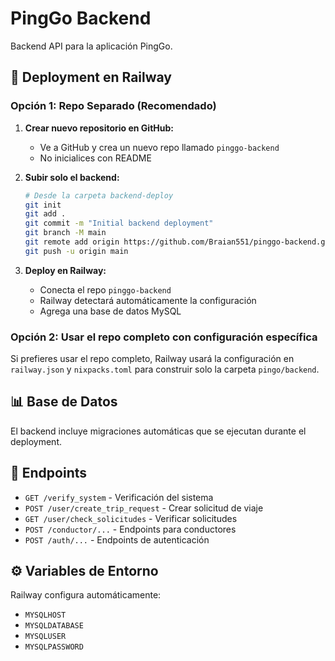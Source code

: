 # PingGo Backend

Backend API para la aplicación PingGo.

## 🚀 Deployment en Railway

### Opción 1: Repo Separado (Recomendado)

1. **Crear nuevo repositorio en GitHub:**
   - Ve a GitHub y crea un nuevo repo llamado `pinggo-backend`
   - No inicialices con README

2. **Subir solo el backend:**
   ```bash
   # Desde la carpeta backend-deploy
   git init
   git add .
   git commit -m "Initial backend deployment"
   git branch -M main
   git remote add origin https://github.com/Braian551/pinggo-backend.git
   git push -u origin main
   ```

3. **Deploy en Railway:**
   - Conecta el repo `pinggo-backend`
   - Railway detectará automáticamente la configuración
   - Agrega una base de datos MySQL

### Opción 2: Usar el repo completo con configuración específica

Si prefieres usar el repo completo, Railway usará la configuración en `railway.json` y `nixpacks.toml` para construir solo la carpeta `pingo/backend`.

## 📊 Base de Datos

El backend incluye migraciones automáticas que se ejecutan durante el deployment.

## 🔗 Endpoints

- `GET /verify_system` - Verificación del sistema
- `POST /user/create_trip_request` - Crear solicitud de viaje
- `GET /user/check_solicitudes` - Verificar solicitudes
- `POST /conductor/...` - Endpoints para conductores
- `POST /auth/...` - Endpoints de autenticación

## ⚙️ Variables de Entorno

Railway configura automáticamente:
- `MYSQLHOST`
- `MYSQLDATABASE`
- `MYSQLUSER`
- `MYSQLPASSWORD`